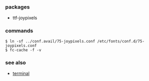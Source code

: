 ### packages

- ttf-joypixels

### commands

    $ ln -sf ../conf.avail/75-joypixels.conf /etc/fonts/conf.d/75-joypixels.conf
    $ fc-cache -f -v

### see also

- [terminal](https://github.com/sentriz/dotfiles/blob/master/system/desktop/terminal.md)
